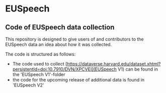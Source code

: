 # EUSpeech
## Code of EUSpeech data collection

This repository is designed to give users of and contributors to the EUSpeech data an idea about how it was collected.

The code is structured as follows:
- The code used to collect [https://dataverse.harvard.edu/dataset.xhtml?persistentId=doi:10.7910/DVN/XPCVEI](EUSpeech V1) can be found in the 'EUSpeech V1'-folder
- the code for the upcoming release of additional data is found in 'EUSpeech V2'